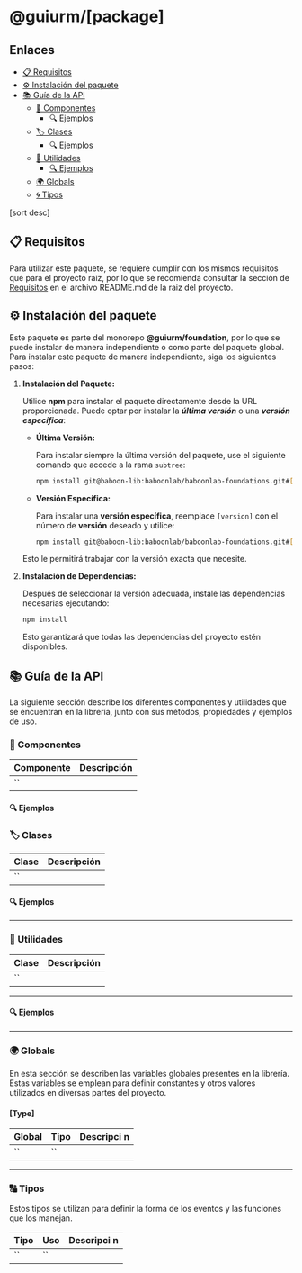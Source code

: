 # @guiurm/[package]

## Enlaces

- [📋 Requisitos](#requisitos)
- [⚙️ Instalación del paquete](#instalacion)
- [📚 Guía de la API](#guia)
    - [🧩 Componentes](#guia-componentes)
        - [🔍 Ejemplos](#guia-components-ejemplos)
    - [🏷️ Clases](#guia-clases)
        - [🔍 Ejemplos](#guia-clases-ejemplos)
    - [🔧 Utilidades](#guia-utilidades)
        - [🔍 Ejemplos](#guia-utilidades-ejemplos)
    - [🌍 Globals](#guia-globals)
    - [🌀 Tipos](#guia-tipos)

[sort desc]

<a id="requisitos"></a>

## 📋 Requisitos

Para utilizar este paquete, se requiere cumplir con los mismos requisitos que para el proyecto raiz, por lo que se recomienda consultar la sección de [Requisitos](../../README.md#requisitos) en el archivo README.md de la raiz del proyecto.

<a id="instalacion"></a>

## ⚙️ Instalación del paquete

Este paquete es parte del monorepo **@guiurm/foundation**, por lo que se puede instalar de manera independiente o como parte del paquete global. Para instalar este paquete de manera independiente, siga los siguientes pasos:

1. **Instalación del Paquete:**

    Utilice **npm** para instalar el paquete directamente desde la URL proporcionada. Puede optar por instalar la **_última versión_** o una **_versión específica_**:

    - **Última Versión:**

        Para instalar siempre la última versión del paquete, use el siguiente comando que accede a la rama `subtree`:

        ```bash
        npm install git@baboon-lib:baboonlab/baboonlab-foundations.git#[package]
        ```

    - **Versión Específica:**

        Para instalar una **versión específica**, reemplace `[version]` con el número de **versión** deseado y utilice:

        ```bash
        npm install git@baboon-lib:baboonlab/baboonlab-foundations.git#[package]-[version]
        ```

    Esto le permitirá trabajar con la versión exacta que necesite.

2. **Instalación de Dependencias:**

    Después de seleccionar la versión adecuada, instale las dependencias necesarias ejecutando:

    ```bash
    npm install
    ```

    Esto garantizará que todas las dependencias del proyecto estén disponibles.

<a id="guia"></a>

## 📚 Guía de la API

La siguiente sección describe los diferentes componentes y utilidades que se encuentran en la librería, junto con sus métodos, propiedades y ejemplos de uso.

<a id="guia-componentes"></a>

### 🧩 Componentes

| Componente | Descripción |
| ---------- | ----------- |
| ``         |             |

<a id="guia-components-ejemplos"></a>

#### 🔍 Ejemplos

<a id="guia-clases"></a>

### 🏷️ Clases

| Clase | Descripción |
| ----- | ----------- |
| ``    |             |

<a id="guia-clases-ejemplos"></a>

#### 🔍 Ejemplos

<a id="guia-clases-ejemplos-dnode"></a>

---

<a id="guia-utilidades"></a>

### 🔧 Utilidades

| Clase | Descripción |
| ----- | ----------- |
| ``    |             |

---

<a id="guia-utilidades-ejemplos"></a>

#### 🔍 Ejemplos

---

<a id="guia-globals"></a>

### 🌍 Globals

En esta sección se describen las variables globales presentes en la librería. Estas variables se emplean para definir constantes y otros valores utilizados en diversas partes del proyecto.

#### [Type]

| Global | Tipo | Descripci n |
| ------ | ---- | ----------- |
| ``     | ``   |             |

---

<a id="guia-tipos"></a>

### 🔠 Tipos

Estos tipos se utilizan para definir la forma de los eventos y las funciones que los manejan.

| Tipo | Uso | Descripci n |
| ---- | --- | ----------- |
| ``   | ``  |             |
